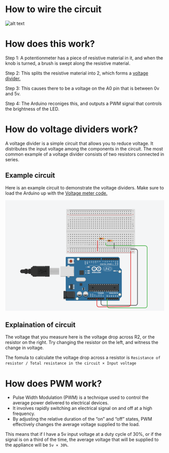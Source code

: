 # How to wire the circuit

![alt text](image.png)

# How does this work?

Step 1: A potentionmeter has a piece of resistive material in it, and when the knob is turned, a brush is swept along the resistive material.

Step 2: This splits the resistive material into 2, which forms a [voltage divider.](#how-do-voltage-dividers-work)

Step 3: This causes there to be a voltage on the A0 pin that is between 0v and 5v.

Step 4: The Arduino reconiges this, and outputs a PWM signal that controls the brightness of the LED.

# How do voltage dividers work?
A voltage divider is a simple circuit that allows you to reduce voltage. It distributes the input voltage among the components in the circuit. The most common example of a voltage divider consists of two resistors connected in series. 

## Example circuit

Here is an example circuit to demonstrate the voltage dividers. Make sure to load the Arduino up with the [Voltage meter code.](https://github.com/bryan6970/Cool-quick-arduino-projects/blob/main/Voltage%20meter/Voltage%20meter.ino)

![alt text](<Voltage divider circuit.png>)

## Explaination of circuit

The voltage that you measure here is the voltage drop across R2, or the resistor on the right. Try changing the resistor on the left, and witness the change in voltage.

The fomula to calculate the voltage drop across a resistor is `Resistance of resistor / Total resistance in the circuit × Input voltage`


# How does PWM work?

- Pulse Width Modulation (PWM) is a technique used to control the average power delivered to electrical devices.
- It involves rapidly switching an electrical signal on and off at a high frequency.
- By adjusting the relative duration of the “on” and “off” states, PWM effectively changes the average voltage supplied to the load.

This means that if I have a 5v input voltage at a duty cycle of 30%, or if the signal is on a third of the time, the average voltage that will be supplied to the appliance will be `5v × 30%`. 

